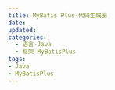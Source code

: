 ```yaml
---
title: MyBatis Plus-代码生成器
date:
updated:
categories:
  - 语言-Java
  - 框架-MyBatisPlus
tags:
- Java
- MyBatisPlus
---
```

